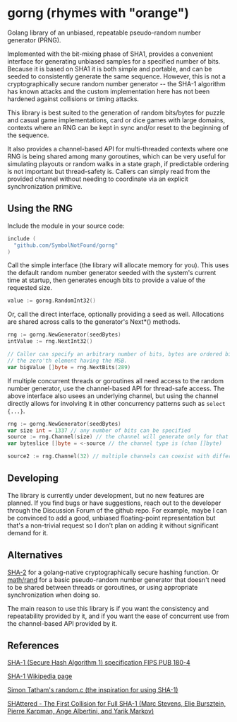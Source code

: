 # gorng (rhymes with "orange")

Golang library of an unbiased, repeatable pseudo-random number generator (PRNG).

Implemented with the bit-mixing phase of SHA1, provides a convenient interface
for generating unbiased samples for a specified number of bits.  Because it is
based on SHA1 it is both simple and portable, and can be seeded to consistently
generate the same sequence.  However, this is not a cryptographically secure
random number generator -- the SHA-1 algorithm has known attacks and the custom
implementation here has not been hardened against collisions or timing attacks.

This library is best suited to the generation of random bits/bytes for puzzle
and casual game implementations, card or dice games with large domains, contexts
where an RNG can be kept in sync and/or reset to the beginning of the sequence.

It also provides a channel-based API for multi-threaded contexts where one RNG
is being shared among many goroutines, which can be very useful for simulating
playouts or random walks in a state graph, if predictable ordering is not
important but thread-safety is.  Callers can simply read from the provided
channel without needing to coordinate via an explicit synchronization primitive.

## Using the RNG

Include the module in your source code:

```go
include (
  "github.com/SymbolNotFound/gorng"
)
```

Call the simple interface (the library will allocate memory for you).  This
uses the default random number generator seeded with the system's current time
at startup, then generates enough bits to provide a value of the requested size.

```go
value := gorng.RandomInt32()
```

Or, call the direct interface, optionally providing a seed as well.  Allocations
are shared across calls to the generator's Next*() methods.

```go
rng := gorng.NewGenerator(seedBytes)
intValue := rng.NextInt32()

// Caller can specify an arbitrary number of bits, bytes are ordered big-endian,
// the zero'th element having the MSB.
var bigValue []byte = rng.NextBits(289)
```

If multiple concurrent threads or goroutines all need access to the random
number generator, use the channel-based API for thread-safe access.  The above
interface also usees an underlying channel, but using the channel directly
allows for involving it in other concurrency patterns such as `select {...}`.

```go
rng := gorng.NewGenerator(seedBytes)
var size int = 1337 // any number of bits can be specified
source := rng.Channel(size) // the channel will generate only for that size
var byteslice []byte = <-source // the channel type is (chan []byte)

source2 := rng.Channel(32) // multiple channels can coexist with different sizes
```


## Developing

The library is currently under development, but no new features are planned.
If you find bugs or have suggestions, reach out to the developer through the
Discussion Forum of the github repo.  For example, maybe I can be convinced
to add a good, unbiased floating-point representation but that's a non-trivial
request so I don't plan on adding it without significant demand for it.


## Alternatives

[SHA-2](https://pkg.go.dev/crypto/sha256) for a golang-native cryptographically
secure hashing function.  Or [math/rand](https://pkg.go.dev/math/rand) for a
basic pseudo-random number generator that doesn't need to be shared between
threads or goroutines, or using appropriate synchronization when doing so.

The main reason to use this library is if you want the consistency and
repeatability provided by it, and if you want the ease of concurrent use
from the channel-based API provided by it.

## References

> <a href="https://nvlpubs.nist.gov/nistpubs/FIPS/NIST.FIPS.180-4.pdf">
  SHA-1 (Secure Hash Algorithm 1) specification FIPS PUB 180-4
  </a>

> <a href="https://en.wikipedia.org/wiki/SHA-1">
  SHA-1 Wikipedia page
  </a>

> <a href="https://git.tartarus.org/?p=simon/puzzles.git;a=blob_plain;f=random.c">
  Simon Tatham's random.c (the inspiration for using SHA-1)
  </a>

> <a href="https://shattered.io/static/shattered.pdf">
  SHAttered - The First Collision for Full SHA-1
  (Marc Stevens, Elie Bursztein, Pierre Karpman, Ange Albertini, and Yarik Markov)
  </a>
